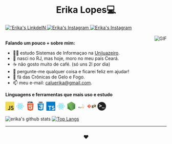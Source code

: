 <h1 align="center">Erika Lopes💻</h1>
<a href="https://www.linkedin.com/in/erika-lopes/" >
  <img alt="'Erika's LinkdeIN" width="22px" src="https://cdn.jsdelivr.net/npm/simple-icons@v3/icons/linkedin.svg" />
</a>

<a href="https://www.instagram.com/erika.lxpes/">
  <img alt="Erika's Instagram" width="22px" src="https://cdn.jsdelivr.net/npm/simple-icons@v3/icons/instagram.svg" />
</a>
<a href="https://wa.me/55997266297">
  <img alt="Erika's Instagram" width="22px" src="https://cdn.jsdelivr.net/npm/simple-icons@3.7.0/icons/whatsapp.svg" />
</a>

<br />
<br />
<img align="right" alt="GIF" src="https://media.tenor.com/images/c73a99c691bdc841e78a408608fb47e8/tenor.gif" />
  
**Falando um pouco + sobre mim:**

- 👩‍💻 estudo Sistemas de Informaçao na [Unijuazeiro](https://unijuazeiro.edu.br).
- 🌱 nasci no RJ, mas hoje, moro no meu país Ceará.
- ☕ não gosto muito de café. (só uns 2l por dia)
- 💬 pergunte-me qualquer coisa e ficarei feliz em ajudar!
- 👑 fã das Crônicas de Gelo e Fogo.
- 📫 meu e-mail: caluerika@gmail.com.


**Linguagens e ferramentas que mais uso e estudo**  
 
<code><img height="28" src="https://raw.githubusercontent.com/github/explore/80688e429a7d4ef2fca1e82350fe8e3517d3494d/topics/javascript/javascript.png"></code>
<code><img height="28" src="https://raw.githubusercontent.com/github/explore/80688e429a7d4ef2fca1e82350fe8e3517d3494d/topics/react-native/react-native.png" title="react-native"></code>
<code><img height="28" src="https://raw.githubusercontent.com/github/explore/80688e429a7d4ef2fca1e82350fe8e3517d3494d/topics/html/html.png"></code>
<code><img height="28" src="https://raw.githubusercontent.com/github/explore/80688e429a7d4ef2fca1e82350fe8e3517d3494d/topics/css/css.png"></code>
<code><img height="28" src="https://raw.githubusercontent.com/github/explore/80688e429a7d4ef2fca1e82350fe8e3517d3494d/topics/typescript/typescript.png"></code>
<code><img height="28" src="https://raw.githubusercontent.com/github/explore/80688e429a7d4ef2fca1e82350fe8e3517d3494d/topics/react/react.png" title="reactJS"></code>
<code><img height="28" src="https://raw.githubusercontent.com/github/explore/80688e429a7d4ef2fca1e82350fe8e3517d3494d/topics/nodejs/nodejs.png"></code>
<code><img height="28" src="https://raw.githubusercontent.com/github/explore/80688e429a7d4ef2fca1e82350fe8e3517d3494d/topics/mysql/mysql.png"></code>
<code><img height="28" src="https://raw.githubusercontent.com/github/explore/80688e429a7d4ef2fca1e82350fe8e3517d3494d/topics/git/git.png"></code>
<code><img height="28" src="https://raw.githubusercontent.com/github/explore/80688e429a7d4ef2fca1e82350fe8e3517d3494d/topics/terminal/terminal.png"></code>


![erika's github stats](https://github-readme-stats.vercel.app/api?username=erikalopes&show_icons=true&theme=bear&count_private=true)
[![Top Langs](https://github-readme-stats.vercel.app/api/top-langs/?username=erikalopes&layout=compact&theme=bear)](https://github.com/erikalopes/github-readme-stats)

<hr>
<h3 align="center"><strong> ❤ </strong> </h3>
